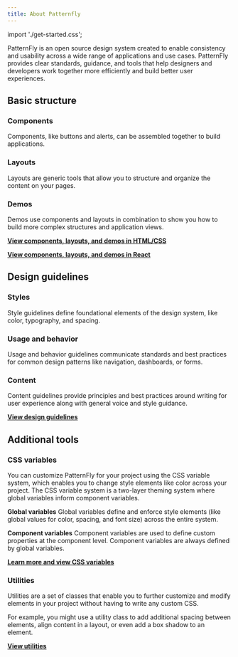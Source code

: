 ```yaml
---
title: About Patternfly
---
```

import './get-started.css';

PatternFly is an open source design system created to enable consistency and usability across a wide range of applications and use cases. PatternFly provides clear standards, guidance, and tools that help designers and developers work together more efficiently and build better user experiences.

## Basic structure

### Components
Components, like buttons and alerts, can be assembled together to build applications.

### Layouts
Layouts are generic tools that allow you to structure and organize the content on your pages.

### Demos
Demos use components and layouts in combination to show you how to build more complex structures and application views.

[**View components, layouts, and demos in HTML/CSS**](/documentation/core/components/aboutmodalbox) <i class="ws-content-blueArrow fas fa-arrow-right pf-u-mx-sm"></i>

[**View components, layouts, and demos in React**](/documentation/react/overview/release-notes) <i class="ws-content-blueArrow fas fa-arrow-right pf-u-mx-sm"></i>

## Design guidelines
### Styles
Style guidelines define foundational elements of the design system, like color, typography, and spacing.

### Usage and behavior
Usage and behavior guidelines communicate standards and best practices for common design patterns like navigation, dashboards, or forms.

### Content
Content guidelines provide principles and best practices around writing for user experience along with general voice and style guidance.

[**View design guidelines**](/design-guidelines/styles/colors) <i class="ws-content-blueArrow fas fa-arrow-right pf-u-mx-sm"></i>

## Additional tools
### CSS variables
You can customize PatternFly for your project using the CSS variable system, which enables you to change style elements like color across your project. The CSS variable system is a two-layer theming system where global variables inform component variables.

**Global variables**
Global variables define and enforce style elements (like global values for color, spacing, and font size) across the entire system.  

**Component variables**
Component variables are used to define custom properties at the component level. Component variables are always defined by global variables.

[**Learn more and view CSS variables**](/documentation/overview/global-css-variables) <i class="ws-content-blueArrow fas fa-arrow-right pf-u-mx-sm"></i>

### Utilities
Utilities are a set of classes that enable you to further customize and modify elements in your project without having to write any custom CSS.

For example, you might use a utility class to add additional spacing between elements, align content in a layout, or even add a box shadow to an element.

[**View utilities**](/documentation/core/utilities/accessibility) <i class="ws-content-blueArrow fas fa-arrow-right pf-u-mx-sm"></i>



<!-- This section is WIP ** we need to wait to see how this content gets included **

Flexibility
PatternFly was built to be flexible and is scoped to work in tandem with other design systems. This means you’re able to use PatternFly components alongside components from systems like Bootstrap, Material.io, or older versions of PatternFly.

For example, our code is written like pf-c-alert
alert
So if you had …
Include an example -->
